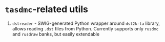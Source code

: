 # `tasdmc`-related utils

1. `dstreader` - SWIG-generated Python wrapper around `dst2k-ta` library, allows reading
   `.dst` files from Python. Currently supports only `rusdmc` and `rusdraw` banks, but
   easily extendable
